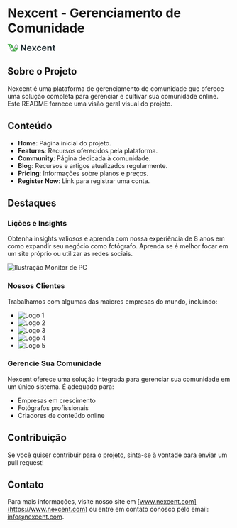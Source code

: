 # Nexcent - Gerenciamento de Comunidade

![Nexcent Logo](assets/images/logo-nexcent.png)

## Sobre o Projeto

Nexcent é uma plataforma de gerenciamento de comunidade que oferece uma solução completa para gerenciar e cultivar sua comunidade online. Este README fornece uma visão geral visual do projeto.

## Conteúdo

- **Home**: Página inicial do projeto.
- **Features**: Recursos oferecidos pela plataforma.
- **Community**: Página dedicada à comunidade.
- **Blog**: Recursos e artigos atualizados regularmente.
- **Pricing**: Informações sobre planos e preços.
- **Register Now**: Link para registrar uma conta.

## Destaques

### Lições e Insights

Obtenha insights valiosos e aprenda com nossa experiência de 8 anos em como expandir seu negócio como fotógrafo. Aprenda se é melhor focar em um site próprio ou utilizar as redes sociais.

![Ilustração Monitor de PC](../../images/Illustration.png)

### Nossos Clientes

Trabalhamos com algumas das maiores empresas do mundo, incluindo:

- ![Logo 1](../../images/logo_1.png)
- ![Logo 2](../../images/logo_2.png)
- ![Logo 3](../../images/logo_3.png)
- ![Logo 4](../../images/logo_4.png)
- ![Logo 5](../../images/logo_5.png)

### Gerencie Sua Comunidade

Nexcent oferece uma solução integrada para gerenciar sua comunidade em um único sistema. É adequado para:

- Empresas em crescimento
- Fotógrafos profissionais
- Criadores de conteúdo online

## Contribuição

Se você quiser contribuir para o projeto, sinta-se à vontade para enviar um pull request!

## Contato

Para mais informações, visite nosso site em [www.nexcent.com](https://www.nexcent.com) ou entre em contato conosco pelo email: info@nexcent.com.
